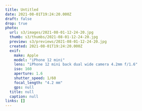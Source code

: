 ```yaml
---
title: Untitled
date: 2021-08-01T19:24:20.000Z
draft: false
drop: true
photo:
  url: s3/images/2021-08-01-12-24-20.jpg
  thumb: s3/thumbs/2021-08-01-12-24-20.jpg
  preview: s3/previews/2021-08-01-12-24-20.jpg
  created: 2021-08-01T19:24:20.000Z
  exif:
    make: Apple
    model: "iPhone 12 mini"
    lens: "iPhone 12 mini back dual wide camera 4.2mm f/1.6"
    iso: 160
    aperture: 1.6
    shutter_speed: 1/60
    focal_length: "4.2 mm"
    gps: null
  title: null
  caption: null
links: []
---
```

